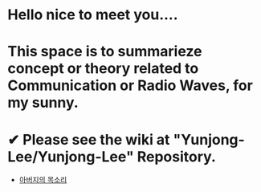 # Hello nice to meet you....

# This space is to summarieze concept or theory related to Communication or Radio Waves, for my sunny.

# ✔ Please see the wiki at "Yunjong-Lee/Yunjong-Lee" Repository.
 
- [아버지의 목소리](https://www.youtube.com/watch?v=yv5YoxpTPtg)
